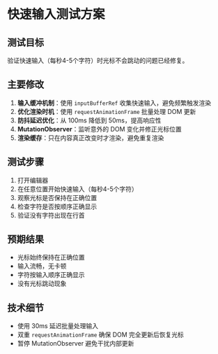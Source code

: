 # 快速输入测试方案

## 测试目标
验证快速输入（每秒4-5个字符）时光标不会跳动的问题已经修复。

## 主要修改
1. **输入缓冲机制**：使用 `inputBufferRef` 收集快速输入，避免频繁触发渲染
2. **优化渲染时机**：使用 `requestAnimationFrame` 批量处理 DOM 更新
3. **防抖延迟优化**：从 100ms 降低到 50ms，提高响应性
4. **MutationObserver**：监听意外的 DOM 变化并修正光标位置
5. **渲染缓存**：只在内容真正改变时才渲染，避免重复渲染

## 测试步骤
1. 打开编辑器
2. 在任意位置开始快速输入（每秒4-5个字符）
3. 观察光标是否保持在正确位置
4. 检查字符是否按顺序正确显示
5. 验证没有字符出现在行首

## 预期结果
- 光标始终保持在正确位置
- 输入流畅，无卡顿
- 字符按输入顺序正确显示
- 没有光标跳动现象

## 技术细节
- 使用 30ms 延迟批量处理输入
- 双重 `requestAnimationFrame` 确保 DOM 完全更新后恢复光标
- 暂停 MutationObserver 避免干扰内部更新